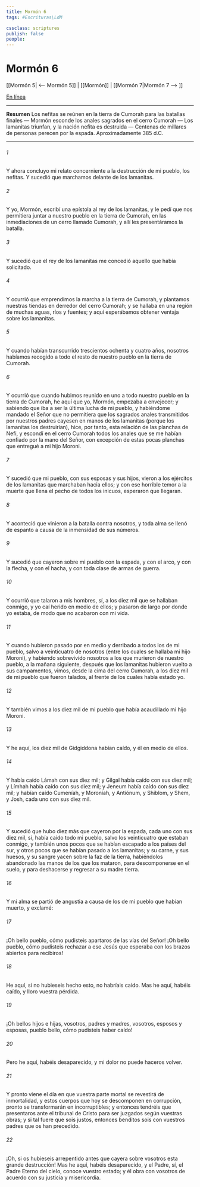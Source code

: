 ```yaml
---
title: Mormón 6
tags: #Escrituras\LdM

cssclass: scriptures
publish: false
people:
---
```


# Mormón 6
[[Mormón 5| <-- Mormón 5]] | [[Mormón]] | [[Mormón 7|Mormón 7 --> ]]

[En línea](https://churchofjesuschrist.org/study/scriptures/bofm/morm/6?lang=spa)

---
__Resumen__
Los nefitas se reúnen en la tierra de Cumorah para las batallas finales — Mormón esconde los anales sagrados en el cerro Cumorah — Los lamanitas triunfan, y la nación nefita es destruida — Centenas de millares de personas perecen por la espada. Aproximadamente 385 d.C.

---
###### 1 
Y ahora concluyo mi relato concerniente a la destrucción de mi pueblo, los nefitas. Y sucedió que marchamos delante de los lamanitas.

###### 2 
Y yo, Mormón, escribí una epístola al rey de los lamanitas, y le pedí que nos permitiera juntar a nuestro pueblo en la tierra de Cumorah, en las inmediaciones de un cerro llamado Cumorah, y allí les presentáramos la batalla.

###### 3 
Y sucedió que el rey de los lamanitas me concedió aquello que había solicitado.

###### 4 
Y ocurrió que emprendimos la marcha a la tierra de Cumorah, y plantamos nuestras tiendas en derredor del cerro Cumorah; y se hallaba en una región de muchas aguas, ríos y fuentes; y aquí esperábamos obtener ventaja sobre los lamanitas.

###### 5 
Y cuando habían transcurrido trescientos ochenta y cuatro años, nosotros habíamos recogido a todo el resto de nuestro pueblo en la tierra de Cumorah.

###### 6 
Y ocurrió que cuando hubimos reunido en uno a todo nuestro pueblo en la tierra de Cumorah, he aquí que yo, Mormón, empezaba a envejecer; y sabiendo que iba a ser la última lucha de mi pueblo, y habiéndome mandado el Señor que no permitiera que los sagrados anales transmitidos por nuestros padres cayesen en manos de los lamanitas (porque los lamanitas los destruirían), hice, por tanto, esta relación de las planchas de Nefi, y escondí en el cerro Cumorah todos los anales que se me habían confiado por la mano del Señor, con excepción de estas pocas planchas que entregué a mi hijo Moroni.

###### 7 
Y sucedió que mi pueblo, con sus esposas y sus hijos, vieron a los ejércitos de los lamanitas que marchaban hacia ellos; y con ese horrible temor a la muerte que llena el pecho de todos los inicuos, esperaron que llegaran.

###### 8 
Y aconteció que vinieron a la batalla contra nosotros, y toda alma se llenó de espanto a causa de la inmensidad de sus números.

###### 9 
Y sucedió que cayeron sobre mi pueblo con la espada, y con el arco, y con la flecha, y con el hacha, y con toda clase de armas de guerra.

###### 10 
Y ocurrió que talaron a mis hombres, sí, a los diez mil que se hallaban conmigo, y yo caí herido en medio de ellos; y pasaron de largo por donde yo estaba, de modo que no acabaron con mi vida.

###### 11 
Y cuando hubieron pasado por en medio y derribado a todos los de mi pueblo, salvo a veinticuatro de nosotros (entre los cuales se hallaba mi hijo Moroni), y habiendo sobrevivido nosotros a los que murieron de nuestro pueblo, a la mañana siguiente, después que los lamanitas hubieron vuelto a sus campamentos, vimos, desde la cima del cerro Cumorah, a los diez mil de mi pueblo que fueron talados, al frente de los cuales había estado yo.

###### 12 
Y también vimos a los diez mil de mi pueblo que había acaudillado mi hijo Moroni.

###### 13 
Y he aquí, los diez mil de Gidgiddona habían caído, y él en medio de ellos.

###### 14 
Y había caído Lámah con sus diez mil; y Gilgal había caído con sus diez mil; y Límhah había caído con sus diez mil; y Jeneum había caído con sus diez mil; y habían caído Cumeníah, y Moroníah, y Antiónum, y Shiblom, y Shem, y Josh, cada uno con sus diez mil.

###### 15 
Y sucedió que hubo diez más que cayeron por la espada, cada uno con sus diez mil, sí, había caído todo mi pueblo, salvo los veinticuatro que estaban conmigo, y también unos pocos que se habían escapado a los países del sur, y otros pocos que se habían pasado a los lamanitas; y su carne, y sus huesos, y su sangre yacen sobre la faz de la tierra, habiéndolos abandonado las manos de los que los mataron, para descomponerse en el suelo, y para deshacerse y regresar a su madre tierra.

###### 16 
Y mi alma se partió de angustia a causa de los de mi pueblo que habían muerto, y exclamé:

###### 17 
¡Oh bello pueblo, cómo pudisteis apartaros de las vías del Señor! ¡Oh bello pueblo, cómo pudisteis rechazar a ese Jesús que esperaba con los brazos abiertos para recibiros!

###### 18 
He aquí, si no hubieseis hecho esto, no habríais caído. Mas he aquí, habéis caído, y lloro vuestra pérdida.

###### 19 
¡Oh bellos hijos e hijas, vosotros, padres y madres, vosotros, esposos y esposas, pueblo bello, cómo pudisteis haber caído!

###### 20 
Pero he aquí, habéis desaparecido, y mi dolor no puede haceros volver.

###### 21 
Y pronto viene el día en que vuestra parte mortal se revestirá de inmortalidad, y estos cuerpos que hoy se descomponen en corrupción, pronto se transformarán en incorruptibles; y entonces tendréis que presentaros ante el tribunal de Cristo para ser juzgados según vuestras obras; y si tal fuere que sois justos, entonces benditos sois con vuestros padres que os han precedido.

###### 22 
¡Oh, si os hubieseis arrepentido antes que cayera sobre vosotros esta grande destrucción! Mas he aquí, habéis desaparecido, y el Padre, sí, el Padre Eterno del cielo, conoce vuestro estado; y él obra con vosotros de acuerdo con su justicia y misericordia.

